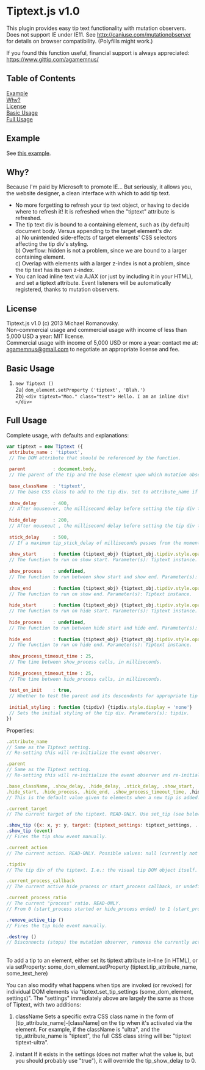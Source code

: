 ﻿Tiptext.js v1.0
===============

This plugin provides easy tip text functionality with mutation observers.
Does not support IE under IE11. See http://caniuse.com/mutationobserver for details on browser compatibility. (Polyfills might work.)

If you found this function useful, financial support is always appreciated: https://www.gittip.com/agamemnus/

Table of Contents
-------------------------
[Example](#example) <br/>
[Why?](#why?) <br/>
[License](#license) <br/>
[Basic Usage](#basic-usage) <br/>
[Full Usage](#full-usage) <br/>

Example
-------------------------
See [this example](http://agamemnus.github.io/tiptext.js/).

Why?
-------------------------

Because I'm paid by Microsoft to promote IE... But seriously, it allows you, the website designer, a clean interface with which to add tip text.

* No more forgetting to refresh your tip text object, or having to decide where to refresh it! It is refreshed when the "tiptext" attribute is refreshed.
* The tip text div is bound to a containing element, such as (by default) document body. Versus appending to the target element's div:
<br/>a) No unintended side-effects of target elements' CSS selectors affecting the tip div's styling.
<br/>b) Overflow: hidden is not a problem, since we are bound to a larger containing element.
<br/>c) Overlap with elements with a larger z-index is not a problem, since the tip text has its own z-index.
* You can load inline text via AJAX (or just by including it in your HTML), and set a tiptext attribute. Event listeners will be automatically registered, thanks to mutation observers.

License
-------------------------
Tiptext.js v1.0 (c) 2013 Michael Romanovsky.
<br/>Non-commercial usage and commercial usage with income of less than 5,000 USD a year: MIT license.
<br/>Commercial usage with income of 5,000 USD or more a year: contact me at: agamemnus@gmail.com to negotiate an appropriate license and fee.

Basic Usage
-------------------------

1) ````new Tiptext ()````
<br/>2a) ````dom_element.setProperty ('tiptext', 'Blah.')````
<br/>2b) ````<div tiptext="Moo." class="test"> Hello. I am an inline div! </div>````

Full Usage
-------------------------
Complete usage, with defaults and explanations:
````Javascript
var tiptext = new Tiptext ({
 attribute_name : 'tiptext',
 // The DOM attribute that should be referenced by the function.
 
 parent          : document.body,
 // The parent of the tip and the base element upon which mutation observers are set.
 
 base_className  : 'tiptext',
 // The base CSS class to add to the tip div. Set to attribute_name if not specified.
 
 show_delay      : 400,
 // After mouseover, the millisecond delay before setting the tip div to display: block.
 
 hide_delay      : 200,
 // After mouseout , the millisecond delay before setting the tip div to display: none.
 
 stick_delay     : 500,
 // If a maximum tip_stick_delay of milliseconds passes from the moment a tip is hidden, and a new tip is set to be shown, the new tip show delay is 0.
 
 show_start      : function (tiptext_obj) {tiptext_obj.tipdiv.style.opacity = 1},
 // The function to run on show start. Parameter(s): Tiptext instance.
 
 show_process    : undefined,
 // The function to run between show start and show end. Parameter(s): Tiptext instance, current_process_ratio.
 
 show_end        : function (tiptext_obj) {tiptext_obj.tipdiv.style.opacity = 1; tiptext_obj.tipdiv.style.display = 'block'},
 // The function to run on show end. Parameter(s): Tiptext instance.
 
 hide_start      : function (tiptext_obj) {tiptext_obj.tipdiv.style.opacity = 0},
 // The function to run on hide start. Parameter(s): Tiptext instance.
 
 hide_process    : undefined,
 // The function to run between hide start and hide end. Parameter(s): Tiptext instance, current_process_ratio.
 
 hide_end        : function (tiptext_obj) {tiptext_obj.tipdiv.style.opacity = 0; tiptext_obj.tipdiv.style.display = 'none'},
 // The function to run on hide end. Parameter(s): Tiptext instance.
 
 show_process_timeout_time : 25,
 // The time between show_process calls, in milliseconds.
 
 hide_process_timeout_time : 25,
 // The time between hide_process calls, in milliseconds.
 
 test_on_init    : true,
 // Whether to test the parent and its descendants for appropriate tip attributes immediately. Defaults to to true
 
 initial_styling : function (tipdiv) {tipdiv.style.display = 'none'}
 // Sets the initial styling of the tip div. Parameters(s): tipdiv.
})
````

Properties:
````Javascript
.attribute_name
// Same as the Tiptext setting.
// Re-setting this will re-initialize the event observer.

.parent
// Same as the Tiptext setting.
// Re-setting this will re-initialize the event observer and re-initialize the mousemove event listener on the new parent.

.base_className, .show_delay, .hide_delay, .stick_delay, .show_start, .show_process, .show_end,
.hide_start, .hide_process, .hide_end, .show_process_timeout_time, ,hide_process_timeout_time
// This is the default value given to elements when a new tip is added.

.current_target
// The current target of the tiptext. READ-ONLY. Use set_tip (see below) to set the tip target manually.

.show_tip ({x: x, y: y, target: {tiptext_settings: tiptext_settings, ... other DOM element properties (target must be a DOM element)}})
.show_tip (event)
// Fires the tip show event manually.

.current_action
// The current action. READ-ONLY. Possible values: null (currently not doing anything), 'hide' (currently hiding the tip), or 'show' (currently showing the tip).

.tipdiv
// The tip div of the tiptext. I.e.: the visual tip DOM object itself.

.current_process_callback
// The current active hide_process or start_process callback, or undefined. READ-ONLY.

.current_process_ratio
// The current "process" ratio. READ-ONLY.
// From 0 (start_process started or hide_process ended) to 1 (start_process ended or hide_process started).

.remove_active_tip ()
// Fires the tip hide event manually.

.destroy ()
// Disconnects (stops) the mutation observer, removes the currently active tip from the parent, and removes the parent's mousemove event listener..
````
<br/>
To add a tip to an element, either set its tiptext attribute in-line (in HTML), or via setProperty:
some_dom_element.setProperty (tiptext.tip_attribute_name, some_text_here)

You can also modify what happens when tips are invoked (or revoked) for individual DOM elements via "tiptext.set_tip_settings (some_dom_element, settings)". The "settings" immediately above are largely the same as those of Tiptext, with two additions:

1) className
Sets a specific extra CSS class name in the form of [tip_attribute_name]-[className] on the tip when it's activated via the element.
For example, if the className is "ultra", and the tip_attribute_name is "tiptext", the full CSS class string will be: "tiptext tiptext-ultra".

2) instant
If it exists in the settings (does not matter what the value is, but you should probably use "true"), it will override the tip_show_delay to 0.
